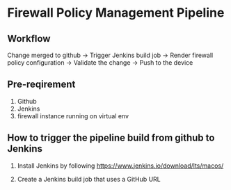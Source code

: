 # Firewall Policy Management Pipeline

## Workflow

Change merged to github -> Trigger Jenkins build job -> Render firewall policy configuration -> Validate the change -> Push to the device

## Pre-reqirement
1. Github
2. Jenkins
3. firewall instance running on virtual env






## How to trigger the pipeline build from github to Jenkins
1. Install Jenkins by following https://www.jenkins.io/download/lts/macos/

2. Create a Jenkins build job that uses a GitHub URL
